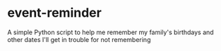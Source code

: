 # event-reminder
A simple Python script to help me remember my family's birthdays and other dates I'll get in trouble for not remembering
